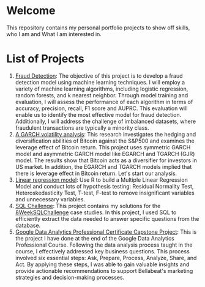 # Welcome
This repository contains my personal portfolio projects to show off skills, who I am and What I am interested in.

# List of Projects
1. [Fraud Detection](https://github.com/linhdan2109/Portfolio_Projects/tree/main/Fraud%20Detection): The objective of this project is to develop a fraud detection model using machine learning techniques. I will employ a variety of machine learning algorithms, including logistic regression, random forests, and k nearest neighbor. Through model training and evaluation, I will assess the performance of each algorithm in terms of accuracy, precision, recall, F1 score and AUPRC. This evaluation will enable us to identify the most effective model for fraud detection. Additionally, I will address the challenge of imbalanced datasets, where fraudulent transactions are typically a minority class.
2. [A GARCH volatility analysis](https://github.com/linhdan2109/Portfolio_Projects/tree/main/A%20GARCH%20volatility%20analysis): This research investigates the hedging and diversification abilities of Bitcoin against the S&P500 and examines the leverage effect of Bitcoin return. This project uses symmetric GARCH model and asymmetric GARCH model like EGARCH and TGARCH (GJR) model. The results show that Bitcoin acts as a diversifier for investors in US market. In addition, the EGARCH and TGARCH models implied that there is leverage effect in Bitcoin return. Let's start our analysis.
3. [Linear regression model](https://github.com/linhdan2109/Portfolio_Projects/tree/main/Factors%20Influencing%20Infant%20health%20(Linear%20regression%20model)): Use R to build a Multiple Linear Regression Model and conduct lots of hypothesis testing: Residual Normality Test, Heteroskedasticity Test, T-test, F-test to remove insignificant variables and unnecessary variables.
4. [SQL Challenge](https://github.com/linhdan2109/Portfolio_Projects/tree/main/8-Week-SQL-Challenge): This project contains my solutions for the  [8WeekSQLChallenge](https://8weeksqlchallenge.com/) case studies. In this project, I used SQL to efficiently extract the data needed to answer specific questions from the database.
5. [Google Data Analytics Professional Certificate Capstone Project](https://github.com/linhdan2109/Portfolio_Projects/tree/main/Google%20Data%20Analytics%20Professional%20Certificate%20Capstone%20Project): This is the project I have done at the end of the Google Data Analytics Professional Course. Following the data analysis process taught in the course, I effectively addressed key business questions. This process involved six essential steps: Ask, Prepare, Process, Analyze, Share, and Act. By applying these steps, I was able to gain valuable insights and provide actionable recommendations to support Bellabeat's marketing strategies and decision-making processes.

